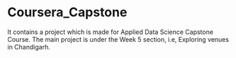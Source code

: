 # Coursera_Capstone
It contains a project which is made for Applied Data Science Capstone Course.
The main project is under the Week 5 section, i.e, Exploring venues in Chandigarh.
